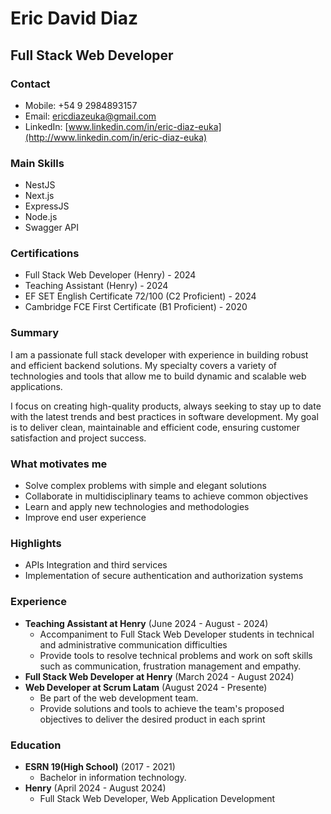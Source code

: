 # Eric David Diaz

## Full Stack Web Developer
  
### Contact

* Mobile: +54 9 2984893157
* Email: [ericdiazeuka@gmail.com](mailto:ericdiazeuka@gmail.com)
* LinkedIn: [www.linkedin.com/in/eric-diaz-euka](http://www.linkedin.com/in/eric-diaz-euka)

### Main Skills

* NestJS
* Next.js
* ExpressJS
* Node.js
* Swagger API

### Certifications

* Full Stack Web Developer (Henry) - 2024
* Teaching Assistant (Henry) - 2024
* EF SET English Certificate 72/100 (C2 Proficient) - 2024
* Cambridge FCE First Certificate (B1 Proficient) - 2020

### Summary

I am a passionate full stack developer with experience in building robust and efficient backend solutions. My specialty covers a variety of technologies and tools that allow me to build dynamic and scalable web applications. 

I focus on creating high-quality products, always seeking to stay up to date with the latest trends and best practices in software development. My goal is to deliver clean, maintainable and efficient code, ensuring customer satisfaction and project success.

### What motivates me

* Solve complex problems with simple and elegant solutions
* Collaborate in multidisciplinary teams to achieve common objectives
* Learn and apply new technologies and methodologies 
* Improve end user experience

### Highlights

* APIs Integration and third services
* Implementation of secure authentication and authorization systems

### Experience

* **Teaching Assistant at Henry** (June 2024 - August - 2024) 
	+ Accompaniment to Full Stack Web Developer students in technical and administrative communication difficulties
	+ Provide tools to resolve technical problems and work on soft skills such as communication, frustration management and empathy.
* **Full Stack Web Developer at Henry** (March 2024 - August 2024)
* **Web Developer at Scrum Latam** (August 2024 - Presente)
	+ Be part of the web development team.
	+ Provide solutions and tools to achieve the team's proposed objectives to deliver the desired product in each sprint

### Education

* **ESRN 19(High School)** (2017 - 2021)
	+ Bachelor in information technology.
* **Henry** (April 2024 - August 2024)
	+ Full Stack Web Developer, Web Application Development
